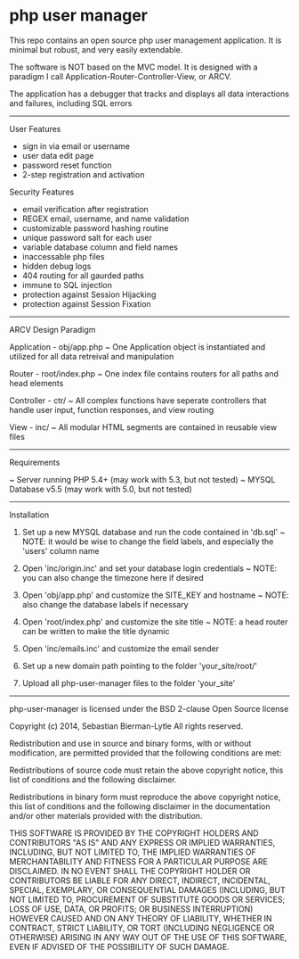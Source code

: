 php user manager
================

This repo contains an open source php user management application. It is minimal but robust, and very easily extendable. 

The software is NOT based on the MVC model. It is designed with a paradigm I call Application-Router-Controller-View, or ARCV.

The application has a debugger that tracks and displays all data interactions and failures, including SQL errors

---

User Features
<ul><li>sign in via email or username</li>
<li>user data edit page</li>
<li>password reset function</li>
<li>2-step registration and activation</li>
</ul>

Security Features
<ul><li>email verification after registration</li>
<li>REGEX email, username, and name validation</li>
<li>customizable password hashing routine</li>
<li>unique password salt for each user</li>
<li>variable database column and field names</li>
<li>inaccessable php files</li>
<li>hidden debug logs</li>
<li>404 routing for all gaurded paths</li>
<li>immune to SQL injection</li>
<li>protection against Session Hijacking</li>
<li>protection against Session Fixation</li>
</ul>

---

ARCV Design Paradigm

Application - obj/app.php
~ One Application object is instantiated and utilized for all data retreival and manipulation

Router - root/index.php
~ One index file contains routers for all paths and head elements

Controller - ctr/
~ All complex functions have seperate controllers that handle user input, function responses, and view routing

View - inc/
~ All modular HTML segments are contained in reusable view files

---

Requirements

~ Server running PHP 5.4+ (may work with 5.3, but not tested)
~ MYSQL Database v5.5 (may work with 5.0, but not tested)

---

Installation

1) Set up a new MYSQL database and run the code contained in 'db.sql'
~ NOTE: it would be wise to change the field labels, and especially the 'users' column name

2) Open 'inc/origin.inc' and set your database login credentials
~ NOTE: you can also change the timezone here if desired

3) Open 'obj/app.php' and customize the SITE_KEY and hostname
~ NOTE: also change the database labels if necessary 

4) Open 'root/index.php' and customize the site title
~ NOTE: a head router can be written to make the title dynamic

5) Open 'inc/emails.inc' and customize the email sender

6) Set up a new domain path pointing to the folder 'your_site/root/'

7) Upload all php-user-manager files to the folder 'your_site'

---

php-user-manager is licensed under the BSD 2-clause Open Source license

Copyright (c) 2014, Sebastian Bierman-Lytle
All rights reserved.

Redistribution and use in source and binary forms, with or without modification, 
are permitted provided that the following conditions are met:

Redistributions of source code must retain the above copyright notice, this list 
of conditions and the following disclaimer.

Redistributions in binary form must reproduce the above copyright notice, this
list of conditions and the following disclaimer in the documentation and/or other 
materials provided with the distribution.

THIS SOFTWARE IS PROVIDED BY THE COPYRIGHT HOLDERS AND CONTRIBUTORS "AS IS" AND 
ANY EXPRESS OR IMPLIED WARRANTIES, INCLUDING, BUT NOT LIMITED TO, THE IMPLIED 
WARRANTIES OF MERCHANTABILITY AND FITNESS FOR A PARTICULAR PURPOSE ARE DISCLAIMED. 
IN NO EVENT SHALL THE COPYRIGHT HOLDER OR CONTRIBUTORS BE LIABLE FOR ANY DIRECT, 
INDIRECT, INCIDENTAL, SPECIAL, EXEMPLARY, OR CONSEQUENTIAL DAMAGES (INCLUDING, BUT 
NOT LIMITED TO, PROCUREMENT OF SUBSTITUTE GOODS OR SERVICES; LOSS OF USE, DATA, 
OR PROFITS; OR BUSINESS INTERRUPTION) HOWEVER CAUSED AND ON ANY THEORY OF LIABILITY, 
WHETHER IN CONTRACT, STRICT LIABILITY, OR TORT (INCLUDING NEGLIGENCE OR OTHERWISE) 
ARISING IN ANY WAY OUT OF THE USE OF THIS SOFTWARE, EVEN IF ADVISED OF THE 
POSSIBILITY OF SUCH DAMAGE.
